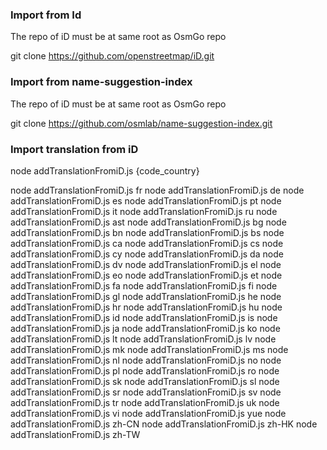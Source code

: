 ### Import from Id
The repo of iD must be at same root as OsmGo repo

git clone https://github.com/openstreetmap/iD.git

### Import from name-suggestion-index
The repo of iD must be at same root as OsmGo repo

git clone https://github.com/osmlab/name-suggestion-index.git


### Import translation  from iD
node addTranslationFromiD.js {code_country}

node addTranslationFromiD.js fr
node addTranslationFromiD.js de
node addTranslationFromiD.js es
node addTranslationFromiD.js pt
node addTranslationFromiD.js it
node addTranslationFromiD.js ru
node addTranslationFromiD.js ast
node addTranslationFromiD.js bg
node addTranslationFromiD.js bn
node addTranslationFromiD.js bs
node addTranslationFromiD.js ca
node addTranslationFromiD.js cs
node addTranslationFromiD.js cy
node addTranslationFromiD.js da
node addTranslationFromiD.js dv
node addTranslationFromiD.js el
node addTranslationFromiD.js eo
node addTranslationFromiD.js et
node addTranslationFromiD.js fa
node addTranslationFromiD.js fi
node addTranslationFromiD.js gl
node addTranslationFromiD.js he
node addTranslationFromiD.js hr
node addTranslationFromiD.js hu
node addTranslationFromiD.js id
node addTranslationFromiD.js is
node addTranslationFromiD.js ja
node addTranslationFromiD.js ko
node addTranslationFromiD.js lt
node addTranslationFromiD.js lv
node addTranslationFromiD.js mk
node addTranslationFromiD.js ms
node addTranslationFromiD.js nl
node addTranslationFromiD.js no
node addTranslationFromiD.js pl
node addTranslationFromiD.js ro
node addTranslationFromiD.js sk
node addTranslationFromiD.js sl
node addTranslationFromiD.js sr
node addTranslationFromiD.js sv
node addTranslationFromiD.js tr
node addTranslationFromiD.js uk
node addTranslationFromiD.js vi
node addTranslationFromiD.js yue
node addTranslationFromiD.js zh-CN
node addTranslationFromiD.js zh-HK
node addTranslationFromiD.js zh-TW